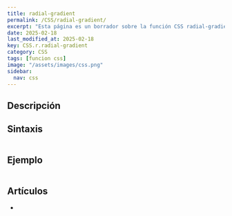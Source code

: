```yaml
---
title: radial-gradient
permalink: /CSS/radial-gradient/
excerpt: "Esta página es un borrador sobre la función CSS radial-gradient y su sintaxis."
date: 2025-02-18
last_modified_at: 2025-02-18
key: CSS.r.radial-gradient
category: CSS
tags: [funcion css]
image: "/assets/images/css.png"
sidebar:
  nav: css
---
```


## Descripción


## Sintaxis


```css

```


## Ejemplo


```css

```


## Artículos

- 

